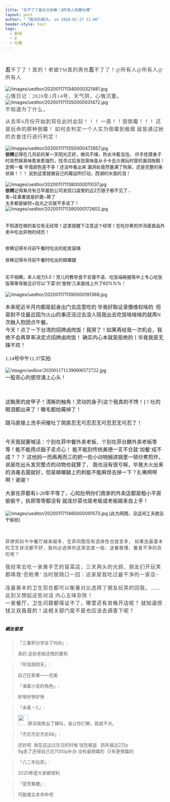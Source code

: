 ```yaml
---
title: "忍不了了最近太倒霉！@所有人我要吐槽"
layout: post
author: "「霜冻的潮汐」 on 2020-01-17 11:46"
header-style: text
tags:
  - 新闻
  - @
  - 吐槽
---
```


<input type="hidden" value="菲乐园提供">
<br>
<br>
<span style="font-family:微软雅黑;overflow-wrap: break-word; color: rgb(68, 68, 68); font-family: 微软雅黑; letter-spacing: 1px; background-color: rgb(255, 255, 255);"><span style="font-size:16px;overflow-wrap: break-word;"><span style="overflow-wrap: break-word; font-weight: 700;">忍</span>不了了！真的！老娘TM真的再也<span style="overflow-wrap: break-word; font-weight: 700;">忍</span>不了了！@所有人@所有人@所有人&nbsp;&nbsp;</span></span><span style="font-family:微软雅黑;overflow-wrap: break-word; color: rgb(68, 68, 68); font-family: 微软雅黑; letter-spacing: 1px; background-color: rgb(255, 255, 255);"><span style="font-size:16px;overflow-wrap: break-word;"><br style="overflow-wrap: break-word;"></span></span><br style="overflow-wrap: break-word; color: rgb(68, 68, 68); font-family: 微软雅黑; letter-spacing: 1px; white-space: normal; background-color: rgb(255, 255, 255);">
<img src="http://images.feileyuan.com/images/ueditor/2020011711340000321481.jpg" title="/images/ueditor/2020011711340000321481.jpg" alt="/images/ueditor/2020011711340000321481.jpg">
<span style="font-family:微软雅黑;overflow-wrap: break-word; color: rgb(68, 68, 68); font-family: 微软雅黑; letter-spacing: 1px; background-color: rgb(255, 255, 255);"><span style="font-size:16px;overflow-wrap: break-word;"><br style="overflow-wrap: break-word;">心情日记：2020年1月14号，天气阴，心情沉重。<br style="overflow-wrap: break-word;"></span></span>
<img src="http://images.feileyuan.com/images/ueditor/2020011711350000031472.jpg" title="/images/ueditor/2020011711350000031472.jpg" alt="/images/ueditor/2020011711350000031472.jpg">
<span style="font-family:微软雅黑;overflow-wrap: break-word; color: rgb(68, 68, 68); font-family: 微软雅黑; letter-spacing: 1px; background-color: rgb(255, 255, 255);"><span style="font-size:16px;overflow-wrap: break-word;"><br style="overflow-wrap: break-word;">不知道为了什么，</span></span>

<span style="font-family:微软雅黑;overflow-wrap: break-word; color: rgb(68, 68, 68); font-family: 微软雅黑; letter-spacing: 1px; background-color: rgb(255, 255, 255);"><span style="font-size:16px;overflow-wrap: break-word;">从去年6月份开始到现在此时此刻！！！</span></span>
<span style="font-family:微软雅黑;overflow-wrap: break-word; color: rgb(68, 68, 68); font-family: 微软雅黑; letter-spacing: 1px; background-color: rgb(255, 255, 255);"><span style="font-size:16px;overflow-wrap: break-word;">一直！！很倒霉！！！</span></span>
<span style="font-family:微软雅黑;overflow-wrap: break-word; color: rgb(68, 68, 68); font-family: 微软雅黑; letter-spacing: 1px; background-color: rgb(255, 255, 255);"><span style="font-size:16px;overflow-wrap: break-word;">还是玩命的那种倒霉！</span></span>
<span style="font-family:微软雅黑;overflow-wrap: break-word; color: rgb(68, 68, 68); font-family: 微软雅黑; letter-spacing: 1px; background-color: rgb(255, 255, 255);"><span style="font-size:16px;overflow-wrap: break-word;">如何去判定一个人实为倒霉到极致</span></span>
<span style="font-family:微软雅黑;overflow-wrap: break-word; color: rgb(68, 68, 68); font-family: 微软雅黑; letter-spacing: 1px; background-color: rgb(255, 255, 255);"><span style="font-size:16px;overflow-wrap: break-word;">就是通过她的衣食住行进行判定！<br style="overflow-wrap: break-word;"></span></span>
<br>
<img src="http://images.feileyuan.com/images/ueditor/2020011711350000472857.jpg" title="/images/ueditor/2020011711350000472857.jpg" alt="/images/ueditor/2020011711350000472857.jpg">
<br style="overflow-wrap: break-word;">
<span style="overflow-wrap: break-word; font-weight: 700;">依稀</span>记得在几月前的某一天阳光正好，微风不燥，热水冲着泡泡，
纤手抚摸身子时突然屎臭味愈来愈强烈，找寻过后发现臭味是从卡卡去沙滩玩时穿的漏洞拖鞋！
定睛一看 毕竟颜色差不多！还没咋看出来 漏洞处竟然塞满了狗屎，还是完整的条状屎！！！
说到这里就被自己的霉运所打动，西湖的水我的泪！<br>
<br style="overflow-wrap: break-word;">
<img src="http://images.feileyuan.com/images/ueditor/2020011711380000011037.jpg" title="/images/ueditor/2020011711380000011037.jpg" alt="/images/ueditor/2020011711380000011037.jpg">
<br style="overflow-wrap: break-word;"><span style="overflow-wrap: break-word; font-weight: 700;">依稀</span>记得某月有日早晨到公司发现口袋里的近2万银子都不见了...<br style="overflow-wrap: break-word;">害~往事重提是折磨~算了<br style="overflow-wrap: break-word;">太多都是破财+血光之灾就不多说了！<br style="overflow-wrap: break-word;">
<img src="http://images.feileyuan.com/images/ueditor/2020011711380000172602.jpg" title="/images/ueditor/2020011711380000172602.jpg" alt="/images/ueditor/2020011711380000172602.jpg">
<br style="overflow-wrap: break-word;">
<br>
<br style="overflow-wrap: break-word;">不知道在做的各位有无经常！这里提醒下注意这个经常！在吃炒煮煎炸汤面食品外卖中吃出异物的经历！<br style="overflow-wrap: break-word;"><br style="overflow-wrap: break-word;">

<span style="font-family:微软雅黑;overflow-wrap: break-word;"><span style="font-size:16px;overflow-wrap: break-word;"></span></span>
依稀记得半月前午餐时吃出的蛇皮袋绳<br style="overflow-wrap: break-word;"><br>
依稀记得半月前午餐时吃出的蟑螂腿<br style="overflow-wrap: break-word;"><br style="overflow-wrap: break-word;"><br style="overflow-wrap: break-word;">实不相瞒，本人视力5.0！受儿时教导食不言寝不语、吃饭端碗握筷中上专心吃饭饭等等导致见识可以‘下菜’的‘食物’几率直线上升了60%%%！<br style="overflow-wrap: break-word;">
<br>
<img src="http://images.feileyuan.com/images/ueditor/2020011711390000191368.jpg" title="/images/ueditor/2020011711390000191368.jpg" alt="/images/ueditor/2020011711390000191368.jpg">
<br>
<span style="font-family:微软雅黑;overflow-wrap: break-word;"><span style="font-size:16px;overflow-wrap: break-word;"><br style="overflow-wrap: break-word;">本来呢近半月内都是起身出门去店里吃的 毕竟好取证录像维权啥的&nbsp;</span></span>
<span style="font-family:微软雅黑;overflow-wrap: break-word;"><span style="font-size:16px;overflow-wrap: break-word;">但是耐不住最近因为火山的事还没过去没人陪我出去吃饭啥啥啥的就再N次融入抱团点午餐。<br style="overflow-wrap: break-word;">今天！点了一下台湾的招牌卤肉饭！我哭了！如果再给我一次机会，我绝不会再草率决定点招牌卤肉饭！</span></span>
<span style="font-family:微软雅黑;overflow-wrap: break-word;"><span style="font-size:16px;overflow-wrap: break-word;">确实内心本就是拒绝的丨毕竟我是无辣不欢！<br style="overflow-wrap: break-word;"><br style="overflow-wrap: break-word;"></span></span><span style="font-family:微软雅黑;overflow-wrap: break-word;"><span style="font-size:16px;overflow-wrap: break-word;">1.14号中午11.37实拍</span></span>
<font face="微软雅黑"><br style="overflow-wrap: break-word;"></font><span style="font-family:微软雅黑;overflow-wrap: break-word;"><span style="font-size:16px;overflow-wrap: break-word;"><br><img src="http://images.feileyuan.com/images/ueditor/2020011711390000572722.jpg" title="/images/ueditor/2020011711390000572722.jpg" alt="/images/ueditor/2020011711390000572722.jpg"></span></span>
<span style="font-family:微软雅黑;overflow-wrap: break-word;"><span style="font-size:16px;overflow-wrap: break-word;"><br></span></span>
<span style="font-family:微软雅黑;overflow-wrap: break-word;"><span style="font-size:16px;overflow-wrap: break-word;">一股恶心的感觉涌上心头！<br style="overflow-wrap: break-word;"><br style="overflow-wrap: break-word;"><br style="overflow-wrap: break-word;"></span></span><br style="overflow-wrap: break-word;"><span style="font-family:微软雅黑;overflow-wrap: break-word;"><span style="font-size:16px;overflow-wrap: break-word;">这黝黑的皮甲子！清晰的触角！灵动的身子[这个我真的不馋！]！吐的眼泪都出来了！睫毛都给薅掉了！<br style="overflow-wrap: break-word;"><br style="overflow-wrap: break-word;">踏马直接上洗手间催吐了简直忍无可忍忍无可忍忍无可忍了！<br style="overflow-wrap: break-word;"><br><br style="overflow-wrap: break-word;">今天我就要喊话：个别在菲中餐外卖老板、个别在菲台籍外卖老板等等！能不能用点脑子走点心！</span></span>
<span style="font-family:微软雅黑;overflow-wrap: break-word;"><span style="font-size:16px;overflow-wrap: break-word;">能不能别传统美德一言不合就‘加餐’成不成？？？</span></span>
<span style="font-family:微软雅黑;overflow-wrap: break-word;"><span style="font-size:16px;overflow-wrap: break-word;">这他妈一而再再而三的把一些小动物搁进锅里一顿炒煮煎炸，说是吃出头发完整点的动物也就算了，</span></span>
<span style="font-family:微软雅黑;overflow-wrap: break-word;"><span style="font-size:16px;overflow-wrap: break-word;">我也没有很亏嘛，毕竟大火出来的消毒去菌就好，但是蟑螂腿上的刺能不能麻烦去掉一下？扎嘴啊啊啊！谢谢！<br style="overflow-wrap: break-word;"><br style="overflow-wrap: break-word;">大家在菲都有1-20年不等了，心知肚明你们商家的外卖店都是租小平房偷偷干，执照等等都没有 就连炒菜也是老板或老板娘亲自上手！<br style="overflow-wrap: break-word;"><br style="overflow-wrap: break-word;"></span></span>
<img src="http://images.feileyuan.com/images/ueditor/2020011711460000091573.jpg" title="/images/ueditor/2020011711460000091573.jpg" alt="/images/ueditor/2020011711460000091573.jpg">
[此为网图，没这闲工夫跑去干偷拍]
<br style="overflow-wrap: break-word;">
<br>
<br style="overflow-wrap: break-word;">

<span style="background-color: rgb(255, 255, 255); color: rgb(68, 68, 68); font-family: 微软雅黑; letter-spacing: 1px;">菲律宾如今中餐厅越来越多，在菲同胞现有选择性也就变多，</span>
<span style="background-color: rgb(255, 255, 255); color: rgb(68, 68, 68); font-family: 微软雅黑; letter-spacing: 1px;">如果连最基本的卫生状况都不好，我何必选择你这家态度一般、送餐极慢、餐食不净的店吃呢？</span><br>
<span style="font-family:微软雅黑;overflow-wrap: break-word; color: rgb(68, 68, 68); font-family: 微软雅黑; letter-spacing: 1px; background-color: rgb(255, 255, 255);"><span style="font-size:16px;overflow-wrap: break-word;"><br style="overflow-wrap: break-word;">我经常去吃一家黄手艺的冒菜店，三天两头的光顾，朋友们开玩笑都唤我‘忠粉黄’</span></span>
<span style="font-family:微软雅黑;overflow-wrap: break-word; color: rgb(68, 68, 68); font-family: 微软雅黑; letter-spacing: 1px; background-color: rgb(255, 255, 255);"><span style="font-size:16px;overflow-wrap: break-word;">当时我随口一回：这家是我吃过最干净的一家店~<br style="overflow-wrap: break-word;"><br></span></span>
<span style="font-family:微软雅黑;overflow-wrap: break-word; color: rgb(68, 68, 68); font-family: 微软雅黑; letter-spacing: 1px; background-color: rgb(255, 255, 255);"><span style="font-size:16px;overflow-wrap: break-word;">连最基本的卫生现在都可以衡量对比选择了朋友玩笑的回我。......<br style="overflow-wrap: break-word;">此刻又想起这些对话 内心五味杂陈！<br style="overflow-wrap: break-word;"><span style="color:#333333;overflow-wrap: break-word;">一家餐厅，卫生问题都保证不了，哪里还有资格开店呢？</span></span></span>
<span style="font-family:微软雅黑;overflow-wrap: break-word; color: rgb(68, 68, 68); font-family: 微软雅黑; letter-spacing: 1px; background-color: rgb(255, 255, 255);"><span style="font-size:16px;overflow-wrap: break-word;"><span style="color:#333333;overflow-wrap: break-word;">就知道捞钱</span><span style="color:#333333;overflow-wrap: break-word;">又双叒叕的！这</span><span style="color:#333333;overflow-wrap: break-word;">相关部门是不是也应该去调查下呢？</span><br style="overflow-wrap: break-word;"></span></span>
<br>

##### 網友發言 
> 「三重积分学会了吗你」:
> <p>真的 这些老板还拽的要死&nbsp;</p>

> 「阿湿胡冏天」:
> <p>自己在家煮——完美</p>

> 「演着小丑的角色」:
> <p>好惨好惨好惨</p>

> 「未离丶C」:
> <p><img src="http://images.feileyuan.com/images/ueditor/dialogs/emotion/images/default/df_003.gif" width="32" height="32">原谅我笑出了猪叫，谁让你们懒，我就不点。</p>

> 「杰尼杰尼杰尼66」:
> <p>还好吧&nbsp;&nbsp;我在这边过生日的时候 钱包被盗&nbsp; &nbsp;损失接近2万p<br style="overflow-wrap: break-word; color: rgb(68, 68, 68); font-family: 微软雅黑; letter-spacing: 1px; white-space: normal; background-color: rgb(255, 255, 255);">9g丢了还得自己花7000p补办 没有最倒霉的&nbsp;&nbsp;只有更倒霉的</p>

> 「八二年拉菲」:
> <p>2020希望大家都顺利</p>

> 「望吾集醒」:
> <p>可能楼主本命年吧</p>


